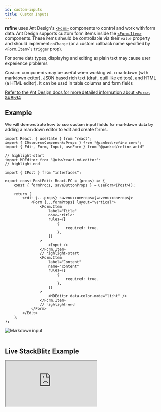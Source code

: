 ```yaml
---
id: custom-inputs
title: Custom Inputs
---
```



**refine** uses Ant Design's [`<Form>`](https://ant.design/components/form/) components to control and work with form data. Ant Design supports custom form items inside the [`<Form.Item>`](https://ant.design/components/form/#Form.Item) components. These items should be controllable via their `value` property and should implement `onChange` (or a custom callback name specified by [`<Form.Item>`](https://ant.design/components/form/#Form.Item)'s `trigger` prop).

For some data types, displaying and editing as plain text may cause user experience problems.

Custom components may be useful when working with markdown (with markdown editor), JSON based rich text (draft, quill like editors), and HTML (a HTML editor). It can be used in table columns and form fields

[Refer to the Ant Design docs for more detailed information about `<Form>`. &#8594](https://ant.design/components/form/)

## Example

We will demonstrate how to use custom input fields for markdown data by adding a markdown editor to edit and create forms.

```tsx title="/src/pages/posts/edit.tsx"
import React, { useState } from "react";
import { IResourceComponentsProps } from "@pankod/refine-core";
import { Edit, Form, Input, useForm } from "@pankod/refine-antd";

// highlight-start
import MDEditor from "@uiw/react-md-editor";
// highlight-end

import { IPost } from "interfaces";

export const PostEdit: React.FC = (props) => {
    const { formProps, saveButtonProps } = useForm<IPost>();

    return (
        <Edit {...props} saveButtonProps={saveButtonProps}>
            <Form {...formProps} layout="vertical">
                <Form.Item
                    label="Title"
                    name="title"
                    rules={[
                        {
                            required: true,
                        },
                    ]}
                >
                    <Input />
                </Form.Item>
                // highlight-start
                <Form.Item
                    label="Content"
                    name="content"
                    rules={[
                        {
                            required: true,
                        },
                    ]}
                >
                    <MDEditor data-color-mode="light" />
                </Form.Item>
                // highlight-end
            </Form>
        </Edit>
    );
};
```

<div class="img-container">
    <div class="window">
        <div class="control red"></div>
        <div class="control orange"></div>
        <div class="control green"></div>
    </div>
    <img src="https://refine.ams3.cdn.digitaloceanspaces.com/website/static/img/guides-and-concepts/components/inputs/custom-inputs/markdown-input.png" alt="Markdown input" />
</div>
<br/>

## Live StackBlitz Example

<iframe loading="lazy" src="https://stackblitz.com/github/refinedev/refine/tree/master/examples/inputs/customInputs?embed=1&view=preview&theme=dark&preset=node&ctl=1"
    style={{width: "100%", height:"80vh", border: "0px", borderRadius: "8px", overflow:"hidden"}}
    title="refine-custom-inputs-example"
></iframe>
